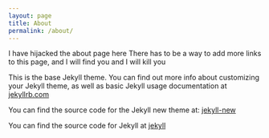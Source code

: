 ```yaml
---
layout: page
title: About
permalink: /about/
---
```


I have hijacked the about page here
There has to be a way to add more links to this page, and I will find you and I will kill you


This is the base Jekyll theme. You can find out more info about customizing your Jekyll theme, as well as basic Jekyll usage documentation at [jekyllrb.com][jekyllDocumentationLink]

You can find the source code for the Jekyll new theme at:
[jekyll-new](https://github.com/jglovier/jekyll-new)

You can find the source code for Jekyll at
[jekyll](https://github.com/jekyll/jekyll)


[jekyllDocumentationLink]: https://jekyllrb.com/